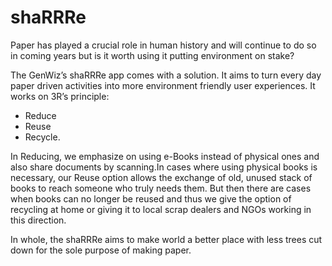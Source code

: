 # shaRRRe
Paper has played a crucial role in human history and will continue to do so in coming years but is it worth using it putting environment on stake? 

The GenWiz’s shaRRRe app comes with a solution. It aims to turn every day paper driven activities into more environment friendly user experiences. It works on 3R’s principle:

  * Reduce
  * Reuse  
  * Recycle. 
 
In Reducing, we emphasize on using e-Books instead of physical ones and also share documents by scanning.In cases where using physical books is necessary, our Reuse option allows the exchange of old, unused stack of books to reach someone who truly needs them. But then there are cases when books can no longer be reused and thus we give the option of recycling at home or giving it to local scrap dealers and NGOs working in this direction.  

In whole, the shaRRRe aims to make world a better place with less trees cut down for the sole purpose of making paper.
